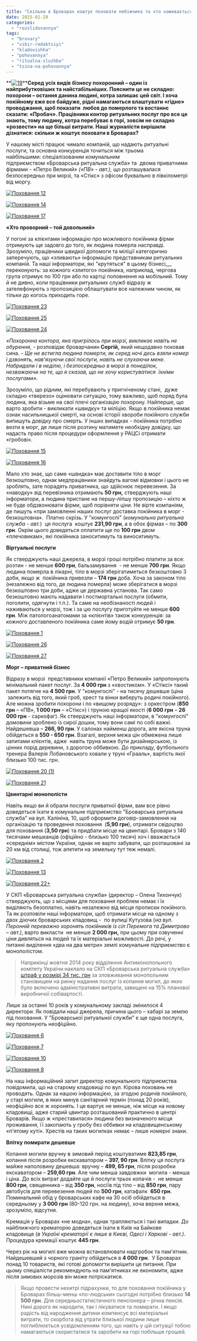 ```yaml
---
title: "Скільки в Броварах коштує поховати небіжчика та хто наживається на людському горі?"
date: 2015-01-20
categories: 
  - "rozsliduvannya"
tags: 
  - "brovary"
  - "vibir-redaktsiyi"
  - "kladovishha"
  - "pohovannya"
  - "ritualna-sluzhba"
  - "tsina-na-pohovannya"
---
```


**[![19](https://mpz.brovary.org/wp-content/uploads/2015/01/19.jpeg)](https://mpz.brovary.org/wp-content/uploads/2015/01/19.jpeg)****Серед усіх видів бізнесу похоронний – один із найприбутковіших та найстабільніших. Пояснити це не складно: похорони – остання данина людині, котра залишає цей світ. І хоча покійному вже все байдуже, рідні намагаються влаштувати «гідне» проводжання, щоб показати  любов до померлого та востаннє сказати: «Пробач». Працівники контор ритуальних послуг про все це знають, тому людину, котра перебуває в горі, зовсім не складно «розвести» на ще більші витрати. Наші журналісти вирішили дізнатися: скільки ж коштує поховати в Броварах?**

У нашому місті працює чимало компаній, що надають ритуальні послуги, та основна конкуренція точиться між трьома найбільшими: спеціалізованим комунальним підприємством «Броварська ритуальна служба» та  двома приватними фірмами - «Петро Великий» _(«ПВ» - авт.),_ що розташувалася безпосередньо при морзі, та «Стікс» з офісом буквально в півкілометрі від моргу.

[![Поховання 12](https://mpz.brovary.org/wp-content/uploads/2015/01/Pohovannya-12.jpg)](https://mpz.brovary.org/wp-content/uploads/2015/01/Pohovannya-12.jpg)

[![Поховання 14](https://mpz.brovary.org/wp-content/uploads/2015/01/Pohovannya-14.jpg)](https://mpz.brovary.org/wp-content/uploads/2015/01/Pohovannya-14.jpg)

[![Поховання 17](https://mpz.brovary.org/wp-content/uploads/2015/01/Pohovannya-17.jpg)](https://mpz.brovary.org/wp-content/uploads/2015/01/Pohovannya-17.jpg)

**«Хто проворний – той довольний»**

У погоні за клієнтами інформацію про можливого покійника фірми отримують ще задовго до того, як людина померла насправді. Зрозуміло, працівники швидкої допомоги та міліції категорично заперечують, що «зливають» інформацію представникам ритуальних компаній. Та наші інформатори, які "крутяться" в цьому бізнесі_,_ переконують: за кожного «злитого» покійника, наприклад, чергова група отримує по 100 грн або по картці поповнення на мобільний. Тому й не дивно, коли працівники ритуальних служб відразу ж зателефонують з пропозицією облаштувати все належним чином, як тільки до когось приходить горе.

[![Поховання 23](https://mpz.brovary.org/wp-content/uploads/2015/01/Pohovannya-23.jpg)](https://mpz.brovary.org/wp-content/uploads/2015/01/Pohovannya-23.jpg)

[![Поховання 25](https://mpz.brovary.org/wp-content/uploads/2015/01/Pohovannya-25.jpg)](https://mpz.brovary.org/wp-content/uploads/2015/01/Pohovannya-25.jpg)

[![Поховання 24](https://mpz.brovary.org/wp-content/uploads/2015/01/Pohovannya-24.jpg)](https://mpz.brovary.org/wp-content/uploads/2015/01/Pohovannya-24.jpg)

_«Похоронна контора, яка пригрілась при морзі, викликає навіть не обурення, -_ розповідає броварчанин **Сергій,** який нещодавно поховав сина. _- Ще не встигла людина померти, як серед ночі десь взяли номер і дзвонять, нав'язуючи свої послуги, навіть не слухаючи мене. Набридали і в неділю, і безпосередньо в морзі в понеділок, незважаючи на те, що я сказав, що не хочу користуватися  їхніми послугами»._ 

Зрозуміло, що рідним, які перебувають у пригніченому стані,  дуже складно «тверезо» оцінювати ситуацію, тому важливо, щоб поряд була людина, яка візьме на свої плечі організацію похорону. Найперше, що варто зробити - викликати «швидку» та міліцію. Якщо в покійника немає ознак насильницької смерті, на основі історії хвороби покійного служби випишуть довідку про смерть. У інших випадках - покійника потрібно везти в морг, де лише після розтину матимете необхідну довідку, що надасть право після процедури оформлення у РАЦСі отримати «гробові».

[![Поховання 15](https://mpz.brovary.org/wp-content/uploads/2015/01/Pohovannya-15.jpg)](https://mpz.brovary.org/wp-content/uploads/2015/01/Pohovannya-15.jpg)

[![Поховання 16](https://mpz.brovary.org/wp-content/uploads/2015/01/Pohovannya-16.jpg)](https://mpz.brovary.org/wp-content/uploads/2015/01/Pohovannya-16.jpg)

Мало хто знає, що саме «швидка» має доставити тіло в морг безкоштовно, однак медпрацівники знайдуть вагомі відмовки і цього не зроблять, зате порадять приватника, що здійснює перевезення. За «наводку» від перевізника отримають **50 грн,** стверджують наші інформатори, а людина пристане на першу-ліпшу пропозицію – ніхто ж не буде обдзвонювати фірми, щоб порівняти ціни. Не вірте компаніям, де пишуть «при замовленні наших послуг доставка покійника в морг - безкоштовна».  Платно скрізь. У "комунгоспі" (_комунальна ритуальна служба - авт._)  ця послуга  коштує **231,90 грн**, а в обох фірмах – по **300 грн**. Окрім цього доведеться оплатити ще по **100 грн** двом «плечовикам», які покійника заноситимуть та виноситимуть.

**Віртуальні послуги**

Як стверджують наші джерела, в морзі гроші потрібно платити за все: розтин - не менше **600 грн**, бальзамування  - не менше **700 грн**. Якщо людина померла в лікарні, тіло в морзі зберігатиметься безкоштовно 3 доби, якщо ж  покійника привезли – **174 грн** доба. Хоча за законом тіло (незалежно від того, де людина померла) може зберігатися в морзі безкоштовно три доби, адже це державна установа. Так само безкоштовно мають надавати і постмортальні послуги (обмити, поголити, одягнути і т.п.). Та саме на необізнаності людей і наживаються у морзі, тож і за цю послугу приготуйте не менше **600 грн**. Між патологоанатомами за «клієнтів» також конкуренція: за кожного доставленого покійника саме йому водій отримує **50 грн**.

[![Поховання 1](https://mpz.brovary.org/wp-content/uploads/2015/01/Pohovannya-1.jpg)](https://mpz.brovary.org/wp-content/uploads/2015/01/Pohovannya-1.jpg)

[![Поховання 26](https://mpz.brovary.org/wp-content/uploads/2015/01/Pohovannya-26.jpg)](https://mpz.brovary.org/wp-content/uploads/2015/01/Pohovannya-26.jpg)

[![Поховання 27](https://mpz.brovary.org/wp-content/uploads/2015/01/Pohovannya-27.jpg)](https://mpz.brovary.org/wp-content/uploads/2015/01/Pohovannya-27.jpg)

**Морг – приватний бізнес**

Відразу в морзі  представники компанії «Петро Великий» запропонують мінімальний пакет послуг. За **4 000 грн** з «хвостиком». У «Стіксі» такий пакет потягне на **4 500 грн**. У "комунгоспі" - на тисячу дешевше (ціна  залежить від того, який гроб, хрест та вінки виберуть родичі покійного). Але можна зробити похорони і по «вищому розряду»: з оркестром (**850 грн** – «ПВ», **1 000 грн** – «Стікс») і труною кращої якості (**6 000 грн** – **26 000 грн** - саркофаг). Як стверджують наші інформатори, в "комунгоспі" домовини зроблено із сирої дошки, тому вони самі по собі важкі. Найдешевша – **266, 90 грн**. У салонах найменш дорога, але якісна труна обійдеться в **550 - 650 грн**. Взагалі, верхня межа цін обмежена лише запитами клієнтів, адже  навіть труна може бути дизайнерською, із цінних порід деревини, з дорогою оббивкою. До прикладу, футбольного тренера Валерія Лобановського ховали у труні «Грааль», вартість якої близько 100 тис. грн.

[![Поховання 20 (1)](https://mpz.brovary.org/wp-content/uploads/2015/01/Pohovannya-20-1.jpg)](https://mpz.brovary.org/wp-content/uploads/2015/01/Pohovannya-20-1.jpg)

[![Поховання 21](https://mpz.brovary.org/wp-content/uploads/2015/01/Pohovannya-21.jpg)](https://mpz.brovary.org/wp-content/uploads/2015/01/Pohovannya-21.jpg)

**Цвинтарні монополісти**

Навіть якщо ви й обрали послуги приватної фірми, вам все рівно доведеться їхати в комунальне підприємство "Броварська ритуальна служба" на вул. Калініна, 10, щоб оформити договір-замовлення на організацію та проведення поховання  (**5,90 грн**), отримати свідоцтво для поховання (**3,50 грн**) та придбати місце на цвинтарі. Бровари з 140 тисячами мешканців (офіційно - близько 100 тисяч) хоч і вважається «середнім» містом України, однак не варто забувати, що розташовані за 20 км від столиці, тож апетити на земельку тут теж немалі.

[![Поховання 2](https://mpz.brovary.org/wp-content/uploads/2015/01/Pohovannya-2.jpg)](https://mpz.brovary.org/wp-content/uploads/2015/01/Pohovannya-2.jpg)

[![Поховання 13](https://mpz.brovary.org/wp-content/uploads/2015/01/Pohovannya-13.jpg)](https://mpz.brovary.org/wp-content/uploads/2015/01/Pohovannya-13.jpg)

[![Поховання 22+](https://mpz.brovary.org/wp-content/uploads/2015/01/Pohovannya-22-.jpg)](https://mpz.brovary.org/wp-content/uploads/2015/01/Pohovannya-22-.jpg)

У СКП «Броварська ритуальна служба» (директор – Олена Тихончук) стверджують, що з місцями для поховання проблем немає і їх виділяють безоплатно, навіть незалежно від місця прописки покійного. Та як розповіли наші інформатори, щоб отримати місце на одному з двох діючих броварських кладовищ -  по вулиці Кутузова (_на вул. Перонній переважно хоронять покійників із сіл Перемога та Димитрово – авт.)_, варто викласти  не менше **2 000 грн,** при цьому при озвученні ціни дивляться на людей та їх матеріальні можливості. До речі, у питанні виділення «два на два метри» землі комунальне підприємство є монополістом.

> Наприкінці жовтня 2014 року відділення Антимонопольного комітету України наклало на СКП «Броварська ритуальна служба» [штраф у розмірі 34 тис. грн](http://www.amc.gov.ua/amku/control/kyivr/uk/publish/article/81389;jsessionid=9067662E658B55770283117BD782C24B.app1) за зловживання монопольним становищем на ринку надання послуг із копання могил, до яких було включено адміністративні витрати, завищені на 15% планової виробничої собівартості.  

Лише за останні 10 років у комунальному закладі змінилося 4 директори. Як повідали наші джерела, причина цього – хабарі за землю під поховання. У "Броварської ритуальної служби" є ще одна послуга, яку пропонують неофіційно.

[![Поховання 6](https://mpz.brovary.org/wp-content/uploads/2015/01/Pohovannya-6.jpg)](https://mpz.brovary.org/wp-content/uploads/2015/01/Pohovannya-6.jpg)

[![Поховання 7](https://mpz.brovary.org/wp-content/uploads/2015/01/Pohovannya-7.jpg)](https://mpz.brovary.org/wp-content/uploads/2015/01/Pohovannya-7.jpg)

[![Поховання 10](https://mpz.brovary.org/wp-content/uploads/2015/01/Pohovannya-10.jpg)](https://mpz.brovary.org/wp-content/uploads/2015/01/Pohovannya-10.jpg)

[![Поховання 8](https://mpz.brovary.org/wp-content/uploads/2015/01/Pohovannya-8.jpg)](https://mpz.brovary.org/wp-content/uploads/2015/01/Pohovannya-8.jpg)

На наш інформаційний запит директор комунального підприємства повідомила, що на старому кладовищі по вул. Кірова поховань не проводять. Однак за нашою інформацією, за згодою родичів покійного, у старі могили, в яких минув санітарний термін (понад 20 років), неофіційно все ж хоронять. І це вартує не менше, ніж місце на новому кладовищі, адже старий цвинтар розташований практично в центрі Броварів. Якщо ж «преставилася» людина без визначеного місця проживання, її закопають у гробу без оббивки на кладовищенському «п'ятому куті». Хрестів на таких могилках немає – лише номерні знаки.

**Влітку помирати дешевше**

Копання могили вручну в зимовий період коштуватиме **823,85 грн**, копання після розробки екскаватором – **397, 90 грн**. Влітку ця послуга майже наполовину дешевша: вручну – **499, 65 грн**, після розробки екскаватором – **259,60 грн**. Але чим менша завдовжки  могила - менша і ціна. До всіх витрат додайте ще й послуги трьох копачів -  не менше **800 грн**, священника – від **350 грн**, носіїв під тіло – від **850 грн**, пару автобусів для перевезення людей по **500 грн**, катафалк  **650 грн**. Поминальний обід у броварських кафе на 30 осіб обійдеться в середньому у **3 000 грн** (80-120 грн. на людину), хоча верхня межа, зрозуміло, відсутня.

Кремація у Броварах «не модна», однак трапляються і такі випадки. До найближчого крематорію доведеться їхати в Київ на Байкове кладовище (_в Україні крематорії є лише в Києві, Одесі і Харкові - авт.)_. Процедура кремації коштує **445 грн**.

Через рік на могилі вже можна встановлювати надгробок та пам'ятник. Найдешевший з чорного граніту обійдеться в **4 000 грн**.  У Броварах понад 10 товариств, які готові допомогти вирішити це питання. При цьому спеціалісти рекомендують на пам'ятниках не економити, адже після зимових морозів він може потріскатися.

> Якщо провести нехитрі підрахунки, то для поховання покійника у Броварах більш-менш «по-людськи» сьогодні потрібно близько **14 500 грн**. Для середньостатистичного пенсіонера – річна пенсія. Нині дорого як народити, так і лікуватися та помирати. І якщо радість від народження дитини компенсує всі матеріальні витрати, то скорбота від утрати близької людини лише поглиблюється усвідомленням того, що навіть у цій ситуації тобою намагаються скористатися та заробити на горі побільше грошей.

